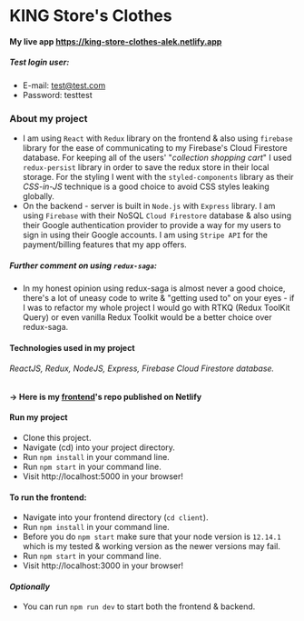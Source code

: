 # KING Store's Clothes

#### My live app https://king-store-clothes-alek.netlify.app

##### Test login user:

- E-mail: test@test.com
- Password: testtest

### About my project

- I am using `React` with `Redux` library on the frontend & also using `firebase` library for the ease of communicating to my Firebase's Cloud Firestore database.
  For keeping all of the users' "*collection shopping cart*" I used `redux-persist` library in order to save the redux store in their local storage. For the styling I went with the `styled-components` library as their _CSS-in-JS_ technique is a good choice to avoid CSS styles leaking globally.
- On the backend - server is built in `Node.js` with `Express` library. I am using `Firebase` with their NoSQL `Cloud Firestore` database & also using their Google authentication provider to provide a way for my users to sign in using their Google accounts.
  I am using `Stripe API` for the payment/billing features that my app offers.

##### Further comment on using `redux-saga`:

- In my honest opinion using redux-saga is almost never a good choice, there's a lot of uneasy code to write & "getting used to" on your eyes - if I was to refactor my whole project I would go with RTKQ (Redux ToolKit Query) or even vanilla Redux Toolkit would be a better choice over redux-saga.

#### Technologies used in my project

###### ReactJS, Redux, NodeJS, Express, Firebase Cloud Firestore database.

#### -> Here is my <a href="https://github.com/Aleksandar15/king-store-clothes-frontend">frontend</a>'s repo published on Netlify



#### Run my project

- Clone this project.
- Navigate (cd) into your project directory.
- Run `npm install` in your command line.
- Run `npm start` in your command line.
- Visit http://localhost:5000 in your browser!

#### To run the frontend:

- Navigate into your frontend directory (`cd client`).
- Run `npm install` in your command line.
- Before you do `npm start` make sure that your node version is `12.14.1` which is my tested & working version as the newer versions may fail.
- Run `npm start` in your command line.
- Visit http://localhost:3000 in your browser!

#### _Optionally_

- You can run `npm run dev` to start both the frontend & backend.


